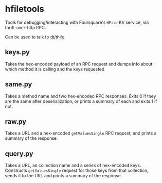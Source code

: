 # hfiletools
Tools for debugging/interacting with Foursquare's `HFile` KV service, via thrift-over-http RPC.

Can be used to talk to [dt/thile](/dt/thile).

## keys.py
Takes the hex-encoded payload of an RPC request and dumps info about which method it is calling and the keys requested.

## same.py
Takes a method name and two hex-encoded RPC responses. Exits 0 if they are the same after deserialization, or prints a summary of each and exits 1 if not.

## raw.py
Takes a URL and a hex-encoded `getValuesSingle` RPC request, and prints a summary of the response.

## query.py
Takes a URL, an collection name and a series of hex-encoded keys. Constructs `getValuesSingle` request for those keys from that collection, sends it to the URL and prints a summary of the response.

